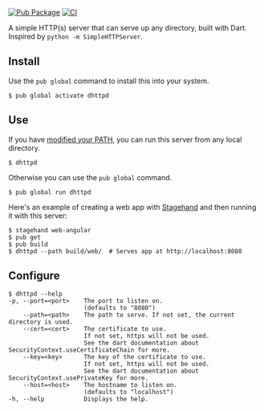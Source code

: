 [![Pub Package](https://img.shields.io/pub/v/dhttpd.svg)](https://pub.dev/packages/dhttpd)
[![CI](https://github.com/kevmoo/dhttp/workflows/CI/badge.svg?branch=master)](https://github.com/kevmoo/dhttp/actions?query=workflow%3ACI+branch%3Amaster)

A simple HTTP(s) server that can serve up any directory, built with Dart.
Inspired by `python -m SimpleHTTPServer`.

## Install

Use the `pub global` command to install this into your system.

```console
$ pub global activate dhttpd
```

## Use

If you have [modified your PATH][path], you can run this server from any
local directory.

```console
$ dhttpd
```

Otherwise you can use the `pub global` command.

```console
$ pub global run dhttpd
```

Here's an example of creating a web app with [Stagehand](https://pub.dev/packages/stagehand)
and then running it with this server:

```console
$ stagehand web-angular
$ pub get
$ pub build
$ dhttpd --path build/web/  # Serves app at http://localhost:8080
```

## Configure

```console
$ dhttpd --help
-p, --port=<port>    The port to listen on.
                     (defaults to "8080")
    --path=<path>    The path to serve. If not set, the current directory is used.
    --cert=<cert>    The certificate to use.
                     If not set, https will not be used.
                     See the dart documentation about SecurityContext.useCertificateChain for more.
    --key=<key>      The key of the certificate to use.
                     If not set, https will not be used.
                     See the dart documentation about SecurityContext.usePrivateKey for more.
    --host=<host>    The hostname to listen on.
                     (defaults to "localhost")
-h, --help           Displays the help.
```
[path]: https://dart.dev/tools/pub/cmd/pub-global#running-a-script-from-your-path
